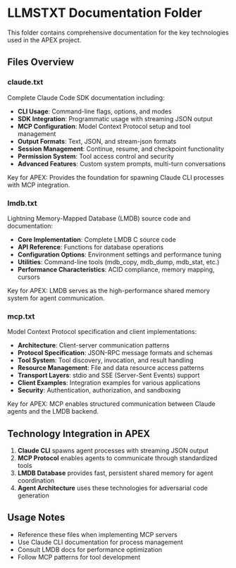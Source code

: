 # LLMSTXT Documentation Folder

This folder contains comprehensive documentation for the key technologies used in the APEX project.

## Files Overview

### claude.txt
Complete Claude Code SDK documentation including:
- **CLI Usage**: Command-line flags, options, and modes
- **SDK Integration**: Programmatic usage with streaming JSON output
- **MCP Configuration**: Model Context Protocol setup and tool management
- **Output Formats**: Text, JSON, and stream-json formats
- **Session Management**: Continue, resume, and checkpoint functionality
- **Permission System**: Tool access control and security
- **Advanced Features**: Custom system prompts, multi-turn conversations

Key for APEX: Provides the foundation for spawning Claude CLI processes with MCP integration.

### lmdb.txt
Lightning Memory-Mapped Database (LMDB) source code and documentation:
- **Core Implementation**: Complete LMDB C source code
- **API Reference**: Functions for database operations
- **Configuration Options**: Environment settings and performance tuning
- **Utilities**: Command-line tools (mdb_copy, mdb_dump, mdb_stat, etc.)
- **Performance Characteristics**: ACID compliance, memory mapping, cursors

Key for APEX: LMDB serves as the high-performance shared memory system for agent communication.

### mcp.txt
Model Context Protocol specification and client implementations:
- **Architecture**: Client-server communication patterns
- **Protocol Specification**: JSON-RPC message formats and schemas
- **Tool System**: Tool discovery, invocation, and result handling
- **Resource Management**: File and data resource access patterns
- **Transport Layers**: stdio and SSE (Server-Sent Events) support
- **Client Examples**: Integration examples for various applications
- **Security**: Authentication, authorization, and sandboxing

Key for APEX: MCP enables structured communication between Claude agents and the LMDB backend.

## Technology Integration in APEX

1. **Claude CLI** spawns agent processes with streaming JSON output
2. **MCP Protocol** enables agents to communicate through standardized tools
3. **LMDB Database** provides fast, persistent shared memory for agent coordination
4. **Agent Architecture** uses these technologies for adversarial code generation

## Usage Notes

- Reference these files when implementing MCP servers
- Use Claude CLI documentation for process management
- Consult LMDB docs for performance optimization
- Follow MCP patterns for tool development
